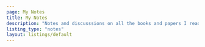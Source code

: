 ```yaml
---
page: My Notes
title: My Notes
description: "Notes and discusssions on all the books and papers I read."
listing_type: "notes"
layout: listings/default
---
```

